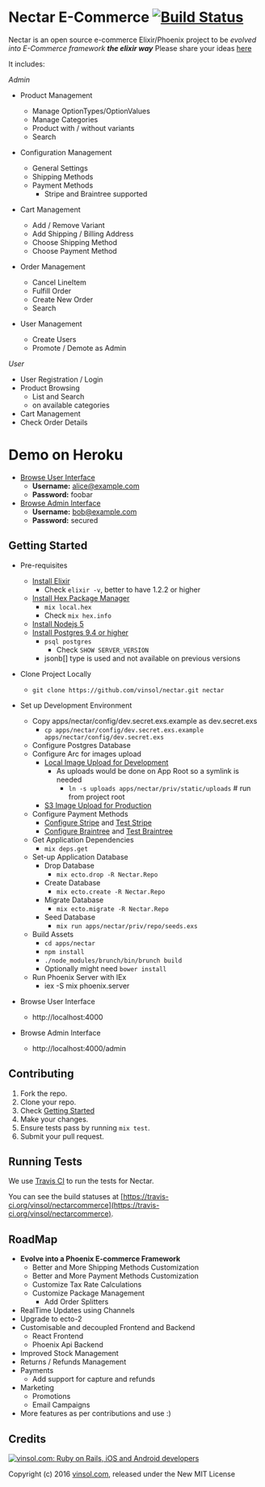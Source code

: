 Nectar E-Commerce [![Build Status](https://travis-ci.org/vinsol/nectarcommerce.svg?branch=master)](https://travis-ci.org/vinsol/nectarcommerce)
=================

Nectar is an open source e-commerce Elixir/Phoenix project to be _evolved into E-Commerce framework **the elixir way**_
Please share your ideas [here](https://github.com/vinsol/nectarcommerce/issues/44)

It includes:

*Admin*

- Product Management
  - Manage OptionTypes/OptionValues
  - Manage Categories
  - Product with / without variants
  - Search

- Configuration Management
  - General Settings
  - Shipping Methods
  - Payment Methods
    - Stripe and Braintree supported

- Cart Management
  - Add / Remove Variant
  - Add Shipping / Billing Address
  - Choose Shipping Method
  - Choose Payment Method

- Order Management
  - Cancel LineItem
  - Fulfill Order
  - Create New Order
  - Search

- User Management
  - Create Users
  - Promote / Demote as Admin

*User*

- User Registration / Login
- Product Browsing
  - List and Search
  - on available categories
- Cart Management
- Check Order Details

Demo on Heroku
==============

- [Browse User Interface](https://nectarcommerce-demo.herokuapp.com/)
  - **Username:** alice@example.com
  - **Password:** foobar
- [Browse Admin Interface](https://nectarcommerce-demo.herokuapp.com/admin)
  - **Username:** bob@example.com
  - **Password:** secured

Getting Started
---------------

- Pre-requisites
  - [Install Elixir](http://elixir-lang.org/install.html)
    - Check `elixir -v`, better to have 1.2.2 or higher
  - [Install Hex Package Manager](https://hex.pm/docs/usage)
    - `mix local.hex`
    - Check `mix hex.info`
  - [Install Nodejs 5](https://nodejs.org/en/download/package-manager/)
  - [Install Postgres 9.4 or higher](https://wiki.postgresql.org/wiki/Detailed_installation_guides)
    - `psql postgres`
      - Check `SHOW SERVER_VERSION`
    - jsonb[] type is used and not available on previous versions


- Clone Project Locally
  - `git clone https://github.com/vinsol/nectar.git nectar`
- Set up Development Environment
  - Copy apps/nectar/config/dev.secret.exs.example as dev.secret.exs
    - `cp apps/nectar/config/dev.secret.exs.example apps/nectar/config/dev.secret.exs`
  - Configure Postgres Database
  - Configure Arc for images upload
    - [Local Image Upload for Development](https://github.com/stavro/arc#local-configuration)
      - As uploads would be done on App Root so a symlink is needed
        - `ln -s uploads apps/nectar/priv/static/uploads` # run from project root
    - [S3 Image Upload for Production](https://github.com/stavro/arc#s3-configuration)
  - Configure Payment Methods
    - [Configure Stripe](http://www.larryullman.com/2012/11/07/creating-a-stripe-payments-test-account/) and [Test Stripe](https://stripe.com/docs/testing)
    - [Configure Braintree](https://articles.braintreepayments.com/control-panel/important-gateway-credentials) and [Test Braintree](https://developers.braintreepayments.com/reference/general/testing/ruby)
  - Get Application Dependencies
    - `mix deps.get`
  - Set-up Application Database
    - Drop Database
      - `mix ecto.drop -R Nectar.Repo`
    - Create Database
      - `mix ecto.create -R Nectar.Repo`
    - Migrate Database
      - `mix ecto.migrate -R Nectar.Repo`
    - Seed Database
      - `mix run apps/nectar/priv/repo/seeds.exs`
  - Build Assets
    - `cd apps/nectar`
    - `npm install`
    - `./node_modules/brunch/bin/brunch build`
    - Optionally might need `bower install`
  - Run Phoenix Server with IEx
    - iex -S mix phoenix.server
- Browse User Interface
  - http://localhost:4000
- Browse Admin Interface
  - http://localhost:4000/admin

Contributing
------------

1. Fork the repo.
2. Clone your repo.
3. Check [Getting Started](#getting-started)
4. Make your changes.
5. Ensure tests pass by running `mix test`.
7. Submit your pull request.

Running Tests
-------------

We use [Travis CI](https://travis-ci.org/) to run the tests for Nectar.

You can see the build statuses at [https://travis-ci.org/vinsol/nectarcommerce](https://travis-ci.org/vinsol/nectarcommerce).

RoadMap
-------

- **Evolve into a Phoenix E-commerce Framework**
  - Better and More Shipping Methods Customization
  - Better and More Payment Methods Customization
  - Customize Tax Rate Calculations
  - Customize Package Management
    - Add Order Splitters
- RealTime Updates using Channels
- Upgrade to ecto-2
- Customisable and decoupled Frontend and Backend
  - React Frontend
  - Phoenix Api Backend
- Improved Stock Management
- Returns / Refunds Management
- Payments
  - Add support for capture and refunds
- Marketing
  - Promotions
  - Email Campaigns
- More features as per contributions and use :)

Credits
-------

[![vinsol.com: Ruby on Rails, iOS and Android developers](http://vinsol.com/vin_logo.png "Ruby on Rails, iOS and Android developers")](http://vinsol.com)

Copyright (c) 2016 [vinsol.com](http://vinsol.com "Ruby on Rails, iOS and Android developers"), released under the New MIT License

